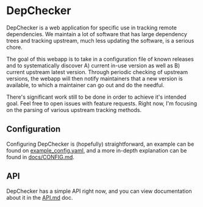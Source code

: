 # DepChecker

DepChecker is a web application for specific use in tracking remote
dependencies. We maintain a lot of software that has large dependency
trees and tracking upstream, much less updating the software, is a
serious chore.

The goal of this webapp is to take in a configuration file of known
releases and to systematically discover A) current in-use version as
well as B) current upstream latest version. Through periodic checking
of upstream versions, the webapp will then notify maintainers that a
new version is available, to which a maintainer can go out and do the
needful.

There's significant work still to be done in order to achieve it's
intended goal. Feel free to open issues with feature requests. Right
now, I'm focusing on the parsing of various upstream tracking methods.


## Configuration

Configuring DepChecker is (hopefully) straightforward, an example can
be found on [example_config.yaml](example_config.yaml), and a more
in-depth explanation can be found in [docs/CONFIG.md](docs/CONFIG.md).

## API

DepChecker has a simple API right now, and you can view documentation
about it in the [API.md](docs/API.md) doc.